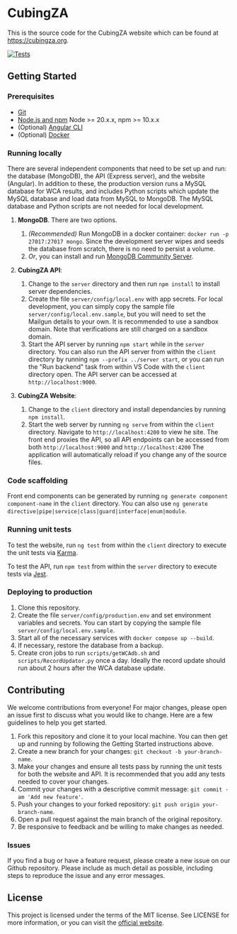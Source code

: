 # CubingZA

This is the source code for the CubingZA website which can be found at https://cubingza.org.

[![Tests](https://github.com/AlphaSheep/CubingZA-Website/actions/workflows/test.yml/badge.svg?branch=master)](https://github.com/AlphaSheep/CubingZA-Website/actions/workflows/test.yml)

## Getting Started

### Prerequisites

- [Git](https://git-scm.com/)
- [Node.js and npm](nodejs.org) Node >= 20.x.x, npm >= 10.x.x
- (Optional) [Angular CLI](https://github.com/angular/angular-cli)
- (Optional) [Docker](https://www.docker.com/)

### Running locally

There are several independent components that need to be set up and run: the database (MongoDB), the API (Express server), and the website (Angular). In addition to these, the production version runs a MySQL database for WCA results, and includes Python scripts which update the MySQL database and load data from MySQL to MongoDB. The MySQL database and Python scripts are not needed for local development.

1. **MongoDB**. There are two options.
    1. *(Recommended)* Run MongoDB in a docker container: `docker run -p 27017:27017 mongo`. Since the development server wipes and seeds the database from scratch, there is no need to persist a volume.
    2. *Or*, you can install and run [MongoDB Community Server](https://www.mongodb.com/try/download/community).

2. **CubingZA API**:
    1. Change to the `server` directory and then run `npm install` to install server dependencies.
    2. Create the file `server/config/local.env` with app secrets. For local development, you can simply copy the sample file `server/config/local.env.sample`, but you will need to set the Mailgun details to your own. It is recommended to use a sandbox domain. Note that verifications are still charged on a sandbox domain.
    3. Start the API server by running `npm start` while in the `server` directory. You can also run the API server from within the `client` directory by running `npm --prefix ../server start`, or you can run the "Run backend" task from within VS Code with the `client` directory open. The API server can be accessed at `http://localhost:9000`.

3. **CubingZA Website**:
    1. Change to the `client` directory and install dependancies by running `npm install`.
    2. Start the web server by running `ng serve` from within the `client` directory. Navigate to `http://localhost:4200` to view he site. The front end proxies the API, so all API endpoints can be accessed from both `http://localhost:9000` and `http://localhost:4200` The application will automatically reload if you change any of the source files.

### Code scaffolding

Front end components can be generated by running `ng generate component component-name` in the `client` directory. You can also use `ng generate directive|pipe|service|class|guard|interface|enum|module`.

### Running unit tests

To test the website, run `ng test` from within the `client` directory to execute the unit tests via [Karma](https://karma-runner.github.io).

To test the API, run `npm test` from within the `server` directory to execute tests via [Jest](https://jestjs.io).

### Deploying to production

1. Clone this repository.
2. Create the file `server/config/production.env` and set environment variables and secrets. You can start by copying the sample file `server/config/local.env.sample`.
3. Start all of the necessary services with `docker compose up --build`.
4. If necessary, restore the database from a backup.
5. Create cron jobs to run `scripts/getWCAdb.sh` and `scripts/RecordUpdator.py` once a day. Ideally the record update should run about 2 hours after the WCA database update.

## Contributing

We welcome contributions from everyone! For major changes, please open an issue first to discuss what you would like to change. Here are a few guidelines to help you get started.

1. Fork this repository and clone it to your local machine. You can then get up and running by following the Getting Started instructions above.
2. Create a new branch for your changes: `git checkout -b your-branch-name`.
3. Make your changes and ensure all tests pass by running the unit tests for both the website and API. It is recommended that you add any tests needed to cover your changes.
4. Commit your changes with a descriptive commit message: `git commit -am 'Add new feature'`.
5. Push your changes to your forked repository: `git push origin your-branch-name`.
6. Open a pull request against the main branch of the original repository.
7. Be responsive to feedback and be willing to make changes as needed.

### Issues

If you find a bug or have a feature request, please create a new issue on our Github repository. Please include as much detail as possible, including steps to reproduce the issue and any error messages.

## License

This project is licensed under the terms of the MIT license. See LICENSE for more information, or you can visit the [official website](https://opensource.org/license/mit/).
